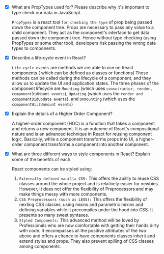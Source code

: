 - [x] What are PropTypes used for? Please describe why it's important to type check our data in JavaScript.

  `PropTypes` is a react tool `for checking the type` of prop being passed down the component tree. Props are necessary to pass any value to a child component. They act as the component's interface to get data passed down the component tree. Hence without type checking (using PropTypes or some other tool), developers risk passing the wrong data types to components.

- [x] Describe a life-cycle event in React?

  `Life-cycle events` are methods we are able to use on React components ( which can be defined as classes or functions)
  These methods can be called during the lifecycle of a component, and they allow us to update the UI and application states. The three phases of the component lifecycle are `Mounting` (which uses `consctructor, render, componentDidMount events`), `Updating` (which uses the `render and componentDidUpdate events`), and `Unmounting` (which uses the `componentWillUnmount events`)

- [x] Explain the details of a Higher Order Component?

  A higher-order component (HOC) is a function that takes a component and returns a new component. It is an outcome of React's compositional nature and is an advanced technique in React for reusing component logic. Basically, while a component transforms props into UI, a higher-order component transforms a component into another component.

- [x] What are three different ways to style components in React? Explain some of the benefits of each.

  React components can be styled using:

  1. `Externally defined vanilla CSS:` This offers the ability to reuse CSS classes around the whole project and is relatively easier for newbies. However, It does not offer the flexibility of Preprocessors and may make things messy with more components.
  2. `CSS Preprocessors (such as LESS):` This offers the flexibility of nexting CSS classes, using mixins and parametric mixins and defining variables while it precompiles under the hood into CSS. It presents so many sweet syntaxes.
  3. `Styled Components:` This advanced method will be loved by Professionals who are now comfortable with getting their hands dirty with code. It encompasses all the positive attributes of the two above and offers a chance to have components classes inherit and extend styles and props. They also prevent spilling of CSS classes among components.
